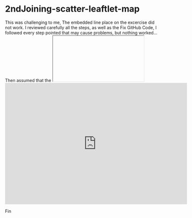 # 2ndJoining-scatter-leaftlet-map
This was challenging to me, The embedded line place on the excercise did not work.
I reviewed carefully all the steps, as well as the Fix GitHub Code, I followed every step pointed that may cause problems, but nothing worked...
Then assumed that the <iframe> syntax was wrong, and I remembered that all the others embbeded files were generated by google or other tools, so I went to internet and found http://www.iframe-generator.com/.  I placed my URL and finally it generated an embedded proper syntax, that i was able to copy and paste, into my gitHub README and  now it is running!.

My Link:  https://mauricioarriaga.github.io/2ndJoining-scatter-leaftlet-map/;


<iframe src="https://mauricioarriaga.github.io/highcharts-scatter-csv/" style="border:0px #ffffff none;" name="myiFrame" scrolling="no" frameborder="1" marginheight="0px" marginwidth="0px" height="400px" width="600px" allowfullscreen></iframe>

<iframe src="https://mauricioarriaga.github.io/leaflet-map-simple/" style="border:0px #ffffff none;" name="myiFrame" scrolling="no" frameborder="1" marginheight="0px" marginwidth="0px" height="400px" width="600px" allowfullscreen></iframe>

Fin
